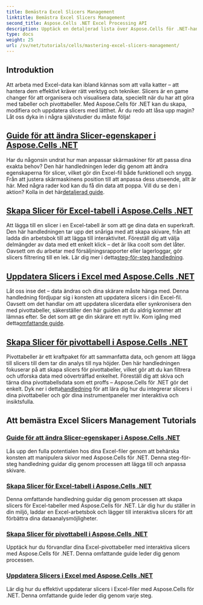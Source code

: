 ```yaml
---
title: Bemästra Excel Slicers Management
linktitle: Bemästra Excel Slicers Management
second_title: Aspose.Cells .NET Excel Processing API
description: Upptäck en detaljerad lista över Aspose.Cells för .NET-handledningar fokuserade på att hantera Excel-skivor, inklusive att lägga till, anpassa och uppdatera skivor i Excel-filer.
type: docs
weight: 25
url: /sv/net/tutorials/cells/mastering-excel-slicers-management/
---
```

## Introduktion

Att arbeta med Excel-data kan ibland kännas som att valla katter – att hantera dem effektivt kräver rätt verktyg och tekniker. Slicers är en game changer för att organisera och visualisera data, speciellt när du har att göra med tabeller och pivottabeller. Med Aspose.Cells för .NET kan du skapa, modifiera och uppdatera slicers med lätthet. Är du redo att låsa upp magin? Låt oss dyka in i några självstudier du måste följa!

## [Guide för att ändra Slicer-egenskaper i Aspose.Cells .NET](./guide-change-slicer-properties/)

 Har du någonsin undrat hur man anpassar skärmaskiner för att passa dina exakta behov? Den här handledningen leder dig genom att ändra egenskaperna för slicer, vilket gör din Excel-fil både funktionell och snygg. Från att justera skärmaskinens position till att anpassa dess utseende, allt är här. Med några rader kod kan du få din data att poppa. Vill du se den i aktion? Kolla in det här[detaljerad guide](./guide-change-slicer-properties/).

## [Skapa Slicer för Excel-tabell i Aspose.Cells .NET](./creating-slicer-for-excel-table/)

Att lägga till en slicer i en Excel-tabell är som att ge dina data en superkraft. Den här handledningen tar upp det snåriga med att skapa skivare, från att ladda din arbetsbok till att lägga till interaktivitet. Föreställ dig att välja delmängder av data med ett enkelt klick – det är lika coolt som det låter. Oavsett om du arbetar med försäljningsrapporter eller lagerloggar, gör slicers filtrering till en lek. Lär dig mer i detta[steg-för-steg handledning](./creating-slicer-for-excel-table/).

## [Uppdatera Slicers i Excel med Aspose.Cells .NET](./update-slicers-in-excel/)

 Låt oss inse det – data ändras och dina skärare måste hänga med. Denna handledning fördjupar sig i konsten att uppdatera slicers i din Excel-fil. Oavsett om det handlar om att uppdatera slicerdata eller synkronisera den med pivottabeller, säkerställer den här guiden att du aldrig kommer att lämnas efter. Se det som att ge din skärare ett nytt liv. Kom igång med detta[omfattande guide](./update-slicers-in-excel/).

## [Skapa Slicer för pivottabell i Aspose.Cells .NET](./creating-slicer-for-pivot-table/)

Pivottabeller är ett kraftpaket för att sammanfatta data, och genom att lägga till slicers till dem tar din analys till nya höjder. Den här handledningen fokuserar på att skapa slicers för pivottabeller, vilket gör att du kan filtrera och utforska data med oöverträffad enkelhet. Föreställ dig att skiva och tärna dina pivottabellsdata som ett proffs – Aspose.Cells för .NET gör det enkelt. Dyk ner i detta[handledning](./creating-slicer-for-pivot-table/) för att lära dig hur du integrerar slicers i dina pivottabeller och gör dina instrumentpaneler mer interaktiva och insiktsfulla.

## Att bemästra Excel Slicers Management Tutorials
### [Guide för att ändra Slicer-egenskaper i Aspose.Cells .NET](./guide-change-slicer-properties/)
Lås upp den fulla potentialen hos dina Excel-filer genom att behärska konsten att manipulera skivor med Aspose.Cells för .NET. Denna steg-för-steg handledning guidar dig genom processen att lägga till och anpassa skivare.
### [Skapa Slicer för Excel-tabell i Aspose.Cells .NET](./creating-slicer-for-excel-table/)
Denna omfattande handledning guidar dig genom processen att skapa slicers för Excel-tabeller med Aspose.Cells för .NET. Lär dig hur du ställer in din miljö, laddar en Excel-arbetsbok och lägger till interaktiva slicers för att förbättra dina dataanalysmöjligheter.
### [Skapa Slicer för pivottabell i Aspose.Cells .NET](./creating-slicer-for-pivot-table/)
Upptäck hur du förvandlar dina Excel-pivottabeller med interaktiva slicers med Aspose.Cells för .NET. Denna omfattande guide leder dig genom processen.
### [Uppdatera Slicers i Excel med Aspose.Cells .NET](./update-slicers-in-excel/)
Lär dig hur du effektivt uppdaterar slicers i Excel-filer med Aspose.Cells för .NET. Denna omfattande guide leder dig genom varje steg.